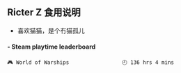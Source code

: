 ## Ricter Z 食用说明
- 喜欢猫猫，是个冇猫孤儿

<!-- steam-box start -->
#### - Steam playtime leaderboard
```text
🎮 World of Warships                 🕘 136 hrs 4 mins
```
<!-- Powered by https://github.com/YouEclipse/steam-box . -->
<!-- steam-box end -->
